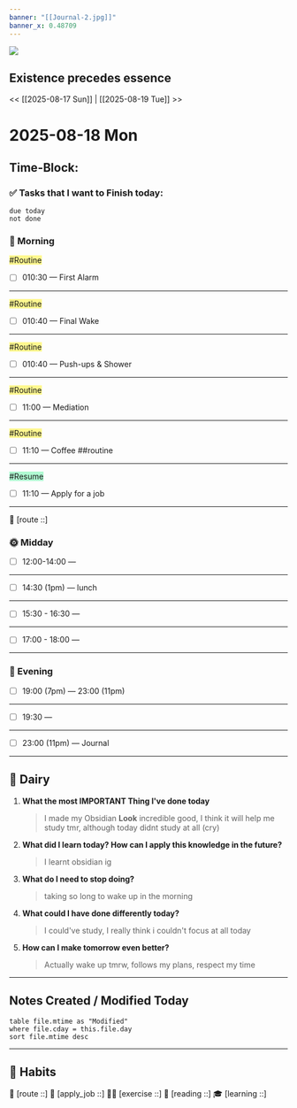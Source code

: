 ```yaml
---
banner: "[[Journal-2.jpg]]"
banner_x: 0.48709
---
```

![](https://www.youtube.com/watch?v=KwatUSh-6xY)
## Existence precedes essence
<< [[2025-08-17 Sun]] | [[2025-08-19 Tue]] >>
# 2025-08-18 Mon
## Time-Block:
### ✅ Tasks that I want to Finish today:
```tasks
due today
not done
```
### 🌅 Morning
<span style="background:#fff88f">#Routine</span>
- [ ] 010:30 — First Alarm 
---
<span style="background:#fff88f">#Routine</span>
- [ ] 010:40 — Final Wake 
---
<span style="background:#fff88f">#Routine</span>
- [ ] 010:40 — Push-ups & Shower 
---
<span style="background:#fff88f">#Routine</span>
- [ ] 11:00 — Mediation 
---
<span style="background:#fff88f">#Routine</span>
- [ ] 11:10 — Coffee ##routine 
---
<span style="background:#affad1">#Resume</span>
- [ ] 11:10 — Apply for a job
---
📍 [route ::]
### 🌞 Midday

- [ ] 12:00-14:00 — 
---

- [ ] 14:30 (1pm) — lunch
---

- [ ] 15:30 - 16:30 —
---

- [ ] 17:00 - 18:00 — 
---
### 🌙 Evening

- [ ] 19:00 (7pm) —  23:00 (11pm)
---

- [ ] 19:30 —  
---

- [ ] 23:00 (11pm) —  Journal
---
## 📕 Dairy

1. **What the most IMPORTANT Thing I've done today**
	> I made my Obsidian **Look** incredible good, I think it will help me study tmr, although today didnt study at all (cry)
2. **What did I learn today? How can I apply this knowledge in the future?**
	> I learnt obsidian ig
3. **What do I need to stop doing?**
	> taking so long to wake up in the morning
4. **What could I have done differently today?**
	> I could've study, I really think i couldn't focus at all today
5. **How can I make tomorrow even better?**
	> Actually wake up tmrw, follows my plans, respect my time
---
##  Notes Created / Modified Today
```dataview
table file.mtime as "Modified"
where file.cday = this.file.day
sort file.mtime desc
```
---
## 💪 Habits 
📍 [route ::] 
💼 [apply_job ::] 
🏃‍♂️ [exercise ::] 
🔖 [reading ::] 
🎓 [learning ::]
